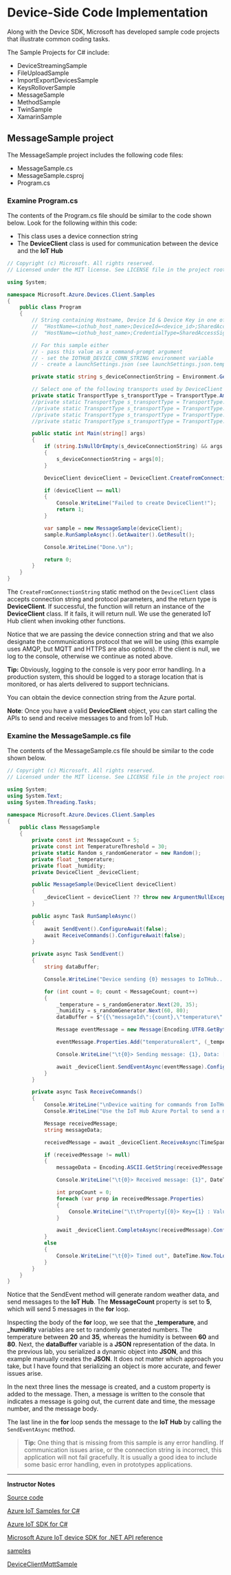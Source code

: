 # Device-Side Code Implementation

Along with the Device SDK, Microsoft has developed sample code projects that illustrate common coding tasks.

The Sample Projects for C# include:

* DeviceStreamingSample 
* FileUploadSample 
* ImportExportDevicesSample 
* KeysRolloverSample 
* MessageSample 
* MethodSample 
* TwinSample 
* XamarinSample 


## MessageSample project

The MessageSample project includes the following code files:
* MessageSample.cs
* MessageSample.csproj
* Program.cs

### Examine Program.cs

The contents of the Program.cs file should be similar to the code shown below. Look for the following within this code:

* This class uses a device connection string
* The **DeviceClient** class is used for communication between the device and the **IoT Hub**

``` cs
// Copyright (c) Microsoft. All rights reserved.
// Licensed under the MIT license. See LICENSE file in the project root for full license information.

using System;

namespace Microsoft.Azure.Devices.Client.Samples
{
    public class Program
    {
        // String containing Hostname, Device Id & Device Key in one of the following formats:
        //  "HostName=<iothub_host_name>;DeviceId=<device_id>;SharedAccessKey=<device_key>"
        //  "HostName=<iothub_host_name>;CredentialType=SharedAccessSignature;DeviceId=<device_id>;SharedAccessSignature=SharedAccessSignature sr=<iot_host>/devices/<device_id>&sig=<token>&se=<expiry_time>";

        // For this sample either
        // - pass this value as a command-prompt argument
        // - set the IOTHUB_DEVICE_CONN_STRING environment variable 
        // - create a launchSettings.json (see launchSettings.json.template) containing the variable

        private static string s_deviceConnectionString = Environment.GetEnvironmentVariable("IOTHUB_DEVICE_CONN_STRING");

        // Select one of the following transports used by DeviceClient to connect to IoT Hub.
        private static TransportType s_transportType = TransportType.Amqp;
        //private static TransportType s_transportType = TransportType.Mqtt;
        //private static TransportType s_transportType = TransportType.Http1;
        //private static TransportType s_transportType = TransportType.Amqp_WebSocket_Only;
        //private static TransportType s_transportType = TransportType.Mqtt_WebSocket_Only;

        public static int Main(string[] args)
        {
            if (string.IsNullOrEmpty(s_deviceConnectionString) && args.Length > 0)
            {
                s_deviceConnectionString = args[0];
            }

            DeviceClient deviceClient = DeviceClient.CreateFromConnectionString(s_deviceConnectionString, s_transportType);

            if (deviceClient == null)
            {
                Console.WriteLine("Failed to create DeviceClient!");
                return 1;
            }

            var sample = new MessageSample(deviceClient);
            sample.RunSampleAsync().GetAwaiter().GetResult();

            Console.WriteLine("Done.\n");

            return 0;
        }
    }
}
```

The `CreateFromConnectionString` static method on the `DeviceClient` class accepts connection string and protocol parameters, and the return type is **DeviceClient**. If successful, the function will return an instance of the **DeviceClient** class. If it fails, it will return null. We use the generated IoT Hub client when invoking other functions.

Notice that we are passing the device connection string and that we also designate the communications protocol that we will be using (this example uses AMQP, but MQTT and HTTPS are also options). If the client is null, we log to the console, otherwise we continue as noted above.

**Tip:** Obviously, logging to the console is very poor error handling. In a production system, this should be logged to a storage location that is monitored, or has alerts delivered to support technicians.

You can obtain the device connection string from the Azure portal.

**Note**: Once you have a valid **DeviceClient** object, you can start calling the APIs to send and receive messages to and from IoT Hub.

### Examine the MessageSample.cs file

The contents of the MessageSample.cs file should be similar to the code shown below. 

``` cs
// Copyright (c) Microsoft. All rights reserved.
// Licensed under the MIT license. See LICENSE file in the project root for full license information.

using System;
using System.Text;
using System.Threading.Tasks;

namespace Microsoft.Azure.Devices.Client.Samples
{
    public class MessageSample
    {
        private const int MessageCount = 5;
        private const int TemperatureThreshold = 30;
        private static Random s_randomGenerator = new Random();
        private float _temperature;
        private float _humidity;
        private DeviceClient _deviceClient;

        public MessageSample(DeviceClient deviceClient)
        {
            _deviceClient = deviceClient ?? throw new ArgumentNullException(nameof(deviceClient));
        }

        public async Task RunSampleAsync()
        {
            await SendEvent().ConfigureAwait(false);
            await ReceiveCommands().ConfigureAwait(false);
        }

        private async Task SendEvent()
        {
            string dataBuffer;

            Console.WriteLine("Device sending {0} messages to IoTHub...\n", MessageCount);

            for (int count = 0; count < MessageCount; count++)
            {
                _temperature = s_randomGenerator.Next(20, 35);
                _humidity = s_randomGenerator.Next(60, 80);
                dataBuffer = $"{{\"messageId\":{count},\"temperature\":{_temperature},\"humidity\":{_humidity}}}";

                Message eventMessage = new Message(Encoding.UTF8.GetBytes(dataBuffer));

                eventMessage.Properties.Add("temperatureAlert", (_temperature > TemperatureThreshold) ? "true" : "false");

                Console.WriteLine("\t{0}> Sending message: {1}, Data: [{2}]", DateTime.Now.ToLocalTime(), count, dataBuffer);

                await _deviceClient.SendEventAsync(eventMessage).ConfigureAwait(false);
            }
        }

        private async Task ReceiveCommands()
        {
            Console.WriteLine("\nDevice waiting for commands from IoTHub...\n");
            Console.WriteLine("Use the IoT Hub Azure Portal to send a message to this device.\n");

            Message receivedMessage;
            string messageData;

            receivedMessage = await _deviceClient.ReceiveAsync(TimeSpan.FromSeconds(30)).ConfigureAwait(false);

            if (receivedMessage != null)
            {
                messageData = Encoding.ASCII.GetString(receivedMessage.GetBytes());

                Console.WriteLine("\t{0}> Received message: {1}", DateTime.Now.ToLocalTime(), messageData);

                int propCount = 0;
                foreach (var prop in receivedMessage.Properties)
                {
                    Console.WriteLine("\t\tProperty[{0}> Key={1} : Value={2}", propCount++, prop.Key, prop.Value);
                }

                await _deviceClient.CompleteAsync(receivedMessage).ConfigureAwait(false);
            }
            else
            {
                Console.WriteLine("\t{0}> Timed out", DateTime.Now.ToLocalTime());
            }
        }
    }
}
```

Notice that the SendEvent method will generate random weather data, and send messages to the **IoT Hub**. The **MessageCount** property is set to **5**, which will send 5 messages in the **for** loop.

Inspecting the body of the **for** loop, we see that the **_temperature**, and **_humidity** variables are set to randomly generated numbers. The temperature between **20** and **35**, whereas the humidity is between **60** and **80**. Next, the **dataBuffer** variable is a **JSON** representation of the data. In the previous lab, you serialized a dynamic object into **JSON**, and this example manually creates the **JSON**. It does not matter which approach you take, but I have found that serializing an object is more accurate, and fewer issues arise.

In the next three lines the message is created, and a custom property is added to the message. Then, a message is written to the console that indicates a message is going out, the current date and time, the message number, and the message body.

The last line in the **for** loop sends the message to the **IoT Hub** by calling the `SendEventAsync` method.

>**Tip:** One thing that is missing from this sample is any error handling. If communication issues arise, or the connection string is incorrect, this application will not fail gracefully. It is usually a good idea to include some basic error handling, even in prototypes applications.

---

**Instructor Notes**

[Source code](https://github.com/Azure-Samples/azure-iot-samples-csharp)

[Azure IoT Samples for C#](https://github.com/Azure-Samples/azure-iot-samples-csharp)

[Azure IoT SDK for C#](https://github.com/Azure/azure-iot-sdk-csharp/tree/master/iothub/device)

[Microsoft Azure IoT device SDK for .NET API reference](https://msdn.microsoft.com/library/microsoft.azure.devices.aspx)

[samples](https://github.com/Azure/azure-iot-sdk-csharp/tree/master/iothub/device/samples)

[DeviceClientMqttSample](https://github.com/Azure-Samples/azure-iot-samples-csharp/tree/master/iot-hub/Samples/device/MessageSample)

